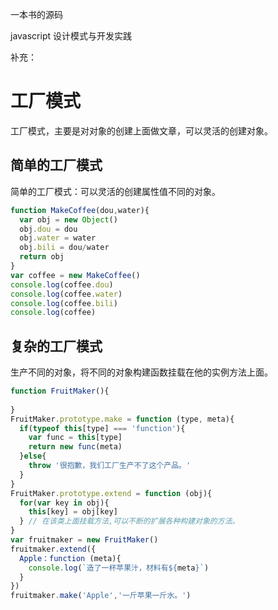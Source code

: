 一本书的源码

javascript 设计模式与开发实践


补充：

# 工厂模式

工厂模式，主要是对对象的创建上面做文章，可以灵活的创建对象。

## 简单的工厂模式

简单的工厂模式：可以灵活的创建属性值不同的对象。

```js
function MakeCoffee(dou,water){
  var obj = new Object()
  obj.dou = dou
  obj.water = water
  obj.bili = dou/water
  return obj
}
var coffee = new MakeCoffee()
console.log(coffee.dou)
console.log(coffee.water)
console.log(coffee.bili)
console.log(coffee)

```

## 复杂的工厂模式

生产不同的对象，将不同的对象构建函数挂载在他的实例方法上面。

```js
function FruitMaker(){
  
}
FruitMaker.prototype.make = function (type, meta){
  if(typeof this[type] === 'function'){
    var func = this[type]
    return new func(meta)
  }else{
    throw '很抱歉，我们工厂生产不了这个产品。'
  }
}
FruitMaker.prototype.extend = function (obj){
  for(var key in obj){
    this[key] = obj[key]
  } // 在该类上面挂载方法,可以不断的扩展各种构建对象的方法。
}
var fruitmaker = new FruitMaker()
fruitmaker.extend({
  Apple：function (meta){
    console.log(`造了一杯苹果汁，材料有${meta}`)
  }
})
fruitmaker.make('Apple','一斤苹果一斤水。')
```

